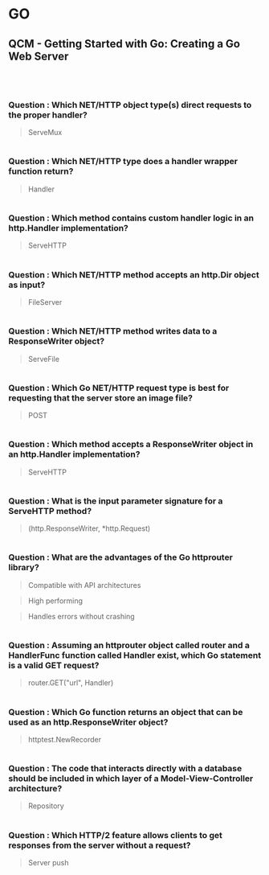 # GO 

## QCM - Getting Started with Go: Creating a Go Web Server
<br>
<br>


### **Question** : Which NET/HTTP object type(s) direct requests to the proper handler?

> ServeMux


#
### **Question** : Which NET/HTTP type does a handler wrapper function return?

> Handler


#
### **Question** : Which method contains custom handler logic in an http.Handler implementation?

> ServeHTTP


#
### **Question** : Which NET/HTTP method accepts an http.Dir object as input?

> FileServer


#
### **Question** : Which NET/HTTP method writes data to a ResponseWriter object?

> ServeFile



#
### **Question** : Which Go NET/HTTP request type is best for requesting that the server store an image file?

> POST


#
### **Question** : Which method accepts a ResponseWriter object in an http.Handler implementation?

> ServeHTTP


#
### **Question** : What is the input parameter signature for a ServeHTTP method?

> (http.ResponseWriter, *http.Request)


#
### **Question** : What are the advantages of the Go httprouter library?

> Compatible with API architectures

> High performing

> Handles errors without crashing


#
### **Question** : Assuming an httprouter object called router and a HandlerFunc function called Handler exist, which Go statement is a valid GET request?

> router.GET("url", Handler)


#
### **Question** : Which Go function returns an object that can be used as an http.ResponseWriter object?

> httptest.NewRecorder


#
### **Question** : The code that interacts directly with a database should be included in which layer of a Model-View-Controller architecture?

> Repository


#
### **Question** : Which HTTP/2 feature allows clients to get responses from the server without a request?

> Server push

